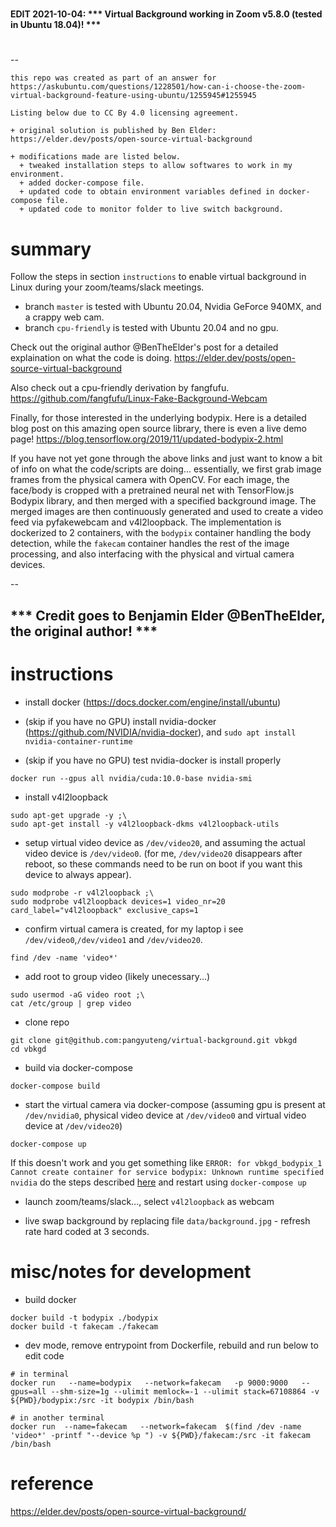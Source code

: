 
#

#### EDIT 2021-10-04: *** Virtual Background working in Zoom v5.8.0 (tested in Ubuntu 18.04)! ***

#
-- 


```
this repo was created as part of an answer for 
https://askubuntu.com/questions/1228501/how-can-i-choose-the-zoom-virtual-background-feature-using-ubuntu/1255945#1255945

Listing below due to CC By 4.0 licensing agreement.

+ original solution is published by Ben Elder: https://elder.dev/posts/open-source-virtual-background

+ modifications made are listed below.
  + tweaked installation steps to allow softwares to work in my environment.
  + added docker-compose file.
  + updated code to obtain environment variables defined in docker-compose file.
  + updated code to monitor folder to live switch background.

```

# summary

Follow the steps in section `instructions` to enable virtual background in Linux during your zoom/teams/slack meetings.

+ branch `master` is tested with Ubuntu 20.04, Nvidia GeForce 940MX, and a crappy web cam.
+ branch `cpu-friendly` is tested with Ubuntu 20.04 and no gpu.

Check out the original author @BenTheElder's post for a detailed explaination on what the code is doing.
https://elder.dev/posts/open-source-virtual-background

Also check out a cpu-friendly derivation by fangfufu.
https://github.com/fangfufu/Linux-Fake-Background-Webcam

Finally, for those interested in the underlying bodypix. Here is a detailed blog post on this amazing open source library, there is even a live demo page!
https://blog.tensorflow.org/2019/11/updated-bodypix-2.html

If you have not yet gone through the above links and just want to know a bit of info on what the code/scripts are doing... essentially, we first grab image frames from the physical camera with OpenCV.  For each image, the face/body is cropped with a pretrained neural net with TensorFlow.js Bodypix library, and then merged with a specified background image.  The merged images are then continuously generated and used to create a video feed via pyfakewebcam and v4l2loopback.  The implementation is dockerized to 2 containers, with the `bodypix` container handling the body detection, while the `fakecam` container handles the rest of the image processing, and also interfacing with the physical and virtual camera devices.

--


## *** Credit goes to Benjamin Elder @BenTheElder, the original author! ***

# instructions

+ install docker (https://docs.docker.com/engine/install/ubuntu)

+ (skip if you have no GPU) install nvidia-docker (https://github.com/NVIDIA/nvidia-docker), and `sudo apt install nvidia-container-runtime`

+ (skip if you have no GPU) test nvidia-docker is install properly
```
docker run --gpus all nvidia/cuda:10.0-base nvidia-smi
```

+ install v4l2loopback
``` 
sudo apt-get upgrade -y ;\
sudo apt-get install -y v4l2loopback-dkms v4l2loopback-utils
```

+ setup virtual video device as `/dev/video20`, and assuming the actual video device is `/dev/video0`. (for me, `/dev/video20` disappears after reboot, so these commands need to be run on boot if you want this device to always appear).
```
sudo modprobe -r v4l2loopback ;\
sudo modprobe v4l2loopback devices=1 video_nr=20 card_label="v4l2loopback" exclusive_caps=1
```

+ confirm virtual camera is created, for my laptop i see `/dev/video0`,`/dev/video1` and `/dev/video20`.
```
find /dev -name 'video*'
```

+ add root to group video (likely unecessary...)
```
sudo usermod -aG video root ;\
cat /etc/group | grep video
```

+ clone repo
```
git clone git@github.com:pangyuteng/virtual-background.git vbkgd
cd vbkgd
```

+ build via docker-compose
```
docker-compose build
```

+ start the virtual camera via docker-compose (assuming gpu is present at `/dev/nvidia0`, physical video device at `/dev/video0` and virtual video device at `/dev/video20`)
```
docker-compose up
```

If this doesn't work and you get something like
`ERROR: for vbkgd_bodypix_1  Cannot create container for service bodypix: Unknown runtime specified nvidia`
do the steps described [here](https://github.com/NVIDIA/nvidia-docker/issues/1073#issuecomment-532104398) and restart using `docker-compose up`

+ launch zoom/teams/slack..., select `v4l2loopback` as webcam

+ live swap background by replacing file `data/background.jpg` - refresh rate hard coded at 3 seconds.




# misc/notes for development

+ build docker
```
docker build -t bodypix ./bodypix
docker build -t fakecam ./fakecam
```

+ dev mode, remove entrypoint from Dockerfile, rebuild and run below to edit code
```
# in terminal 
docker run   --name=bodypix   --network=fakecam   -p 9000:9000   --gpus=all --shm-size=1g --ulimit memlock=-1 --ulimit stack=67108864 -v ${PWD}/bodypix:/src -it bodypix /bin/bash

# in another terminal
docker run  --name=fakecam   --network=fakecam  $(find /dev -name 'video*' -printf "--device %p ") -v ${PWD}/fakecam:/src -it fakecam /bin/bash
```

# reference

https://elder.dev/posts/open-source-virtual-background/


